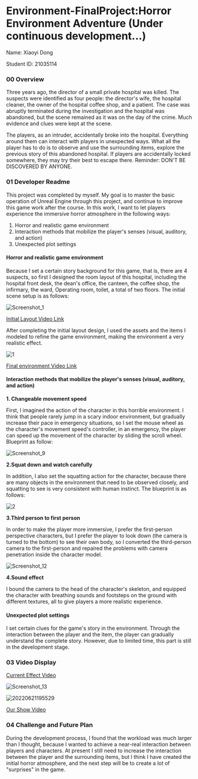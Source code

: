 # Environment-FinalProject:Horror Environment Adventure (Under continuous development...)

Name: Xiaoyi Dong

Student ID: 21035114

### 00 Overview

Three years ago, the director of a small private hospital was killed. The suspects were identified as four people: the director's wife, the hospital cleaner, the owner of the hospital coffee shop, and a patient. The case was abruptly terminated during the investigation and the hospital was abandoned, but the scene remained as it was on the day of the crime. Much evidence and clues were kept at the scene.

The players, as an intruder, accidentally broke into the hospital. Everything around them can interact with players in unexpected ways. What all the player has to do is to observe and use the surrounding items, explore the previous story of this abandoned hospital. If players are accidentally locked somewhere, they may try their best to escape there. Reminder: DON'T BE DISCOVERED BY ANYONE.

### 01 Developer Readme

This project was completed by myself. My goal is to master the basic operation of Unreal Engine through this project, and continue to improve this game work after the course. In this work, I want to let players experience the immersive horror atmosphere in the following ways:

1. Horror and realistic game environment
2. Interaction methods that mobilize the player's senses (visual, auditory, and action)
3. Unexpected plot settings

#### Horror and realistic game environment

Because I set a certain story background for this game, that is, there are 4 suspects, so first I designed the room layout of this hospital, including the hospital front desk, the dean's office, the canteen, the coffee shop, the infirmary, the ward, Operating room, toilet, a total of two floors. The initial scene setup is as follows:

![Screenshot_1](https://user-images.githubusercontent.com/81423727/174865407-019a67cc-8bcd-4c0d-a442-547dae5efcc3.png)

[Initial Layout Video Link](https://www.youtube.com/watch?v=_aKa5pxfTho)

After completing the initial layout design, I used the assets and the items I modeled to refine the game environment, making the environment a very realistic effect.

![1](https://user-images.githubusercontent.com/81423727/174867460-e9c92767-3543-4085-8cd7-2b4b2b318d52.jpg)

[Final environment Video Link](https://www.youtube.com/watch?v=2ZkwiT8vbDg)


#### Interaction methods that mobilize the player's senses (visual, auditory, and action)

**1. Changeable movement speed**

First, I imagined the action of the character in this horrible environment. I think that people rarely jump in a scary indoor environment, but gradually increase their pace in emergency situations, so I set the mouse wheel as the character's movement speed's controller, in an emergency, the player can speed up the movement of the character by sliding the scroll wheel. Blueprint as follow:

![Screenshot_9](https://user-images.githubusercontent.com/81423727/174869293-5cf9f8be-a065-4265-89ea-2aed68061689.png)

**2.Squat down and watch carefully**

In addition, I also set the squatting action for the character, because there are many objects in the environment that need to be observed closely, and squatting to see is very consistent with human instinct. The blueprint is as follows:

![2](https://user-images.githubusercontent.com/81423727/174870309-9081b841-e659-4c05-af93-c7754e453928.jpg)

**3.Third person to first person**

In order to make the player more immersive, I prefer the first-person perspective characters, but I prefer the player to look down (the camera is turned to the bottom) to see their own body, so I converted the third-person camera to the first-person and repaired the problems with camera penetration inside the character model.

![Screenshot_12](https://user-images.githubusercontent.com/81423727/174871470-7c6bb7a4-c3c7-4c60-a754-c3fdac176e1e.png)

**4.Sound effect**

I bound the camera to the head of the character's skeleton, and equipped the character with breathing sounds and footsteps on the ground with different textures, all to give players a more realistic experience.


#### Unexpected plot settings

I set certain clues for the game's story in the environment. Through the interaction between the player and the item, the player can gradually understand the complete story. However, due to limited time, this part is still in the development stage.


### 03 Video Display

[Current Effect Video](https://youtu.be/nMbk_nKKWv4)

![Screenshot_13](https://user-images.githubusercontent.com/81423727/174875033-d7e4ae6a-0534-4919-89c6-60477302c89f.png)

![20220621195529](https://user-images.githubusercontent.com/81423727/174876853-c4150fff-7fc9-4a45-9c86-767d4585c048.jpg)

[Our Show Video](https://www.youtube.com/watch?v=DtEthjvmckE)


### 04 Challenge and Future Plan

During the development process, I found that the workload was much larger than I thought, because I wanted to achieve a near-real interaction between players and characters. At present I still need to increase the interaction between the player and the surrounding items, but I think I have created the initial horror atmosphere, and the next step will be to create a lot of "surprises" in the game.
